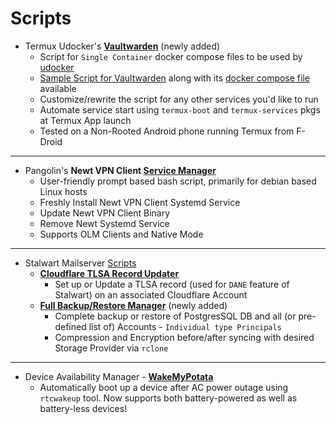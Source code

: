 # Scripts
- Termux Udocker's **[Vaultwarden](https://github.com/dpurnam/scripts/tree/main/termux-udocker)** (newly added)
  - Script for `Single Container` docker compose files to be used by [udocker](https://github.com/George-Seven/Termux-Udocker/tree/main)
  - [Sample Script for Vaultwarden](https://github.com/dpurnam/scripts/blob/main/termux-udocker/vaultwarden.sh) along with its [docker compose file](https://github.com/dpurnam/scripts/blob/main/termux-udocker/vaultwarden-docker-compose.yml) available
  - Customize/rewrite the script for any other services you'd like to run
  - Automate service start using `termux-boot` and `termux-services` pkgs at Termux App launch
  - Tested on a Non-Rooted Android phone running Termux from F-Droid

-----
- Pangolin's **Newt VPN Client [Service Manager](https://github.com/dpurnam/scripts/tree/main/newt)**
  - User-friendly prompt based bash script, primarily for debian based Linux hosts
  - Freshly Install Newt VPN Client Systemd Service
  - Update Newt VPN Client Binary
  - Remove Newt Systemd Service
  - Supports OLM Clients and Native Mode

-----
- Stalwart Mailserver [Scripts](https://github.com/dpurnam/scripts/tree/main/stalwart)
  - **[Cloudflare TLSA Record Updater](https://github.com/dpurnam/scripts/blob/main/stalwart/cloudflare-tlsa-record-updater.sh)**
    -  Set up or Update a TLSA record (used for `DANE` feature of Stalwart) on an associated Cloudflare Account
  - **[Full Backup/Restore Manager](https://github.com/dpurnam/scripts/tree/main/stalwart)** (newly added)
    -  Complete backup or restore of PostgresSQL DB and all (or pre-defined list of) Accounts - `Individual type Principals`
    -  Compression and Encryption before/after syncing with desired Storage Provider via `rclone`

-----
- Device Availability Manager - **[WakeMyPotata](https://github.com/dpurnam/scripts/tree/main/WakeMyPotata)**
  - Automatically boot up a device after AC power outage using `rtcwakeup` tool. Now supports both battery-powered as well as battery-less devices!
